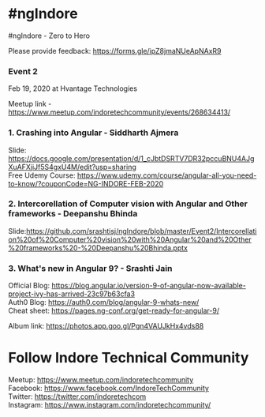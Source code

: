 # #ngIndore
#ngIndore - Zero to Hero<br/>

Please provide feedback: https://forms.gle/ipZ8jmaNUeApNAxR9<br/>

### Event 2<br/>
Feb 19, 2020 at Hvantage Technologies<br/>

Meetup link - https://www.meetup.com/indoretechcommunity/events/268634413/<br/>

### 1. Crashing into Angular - Siddharth Ajmera<br/>
Slide: https://docs.google.com/presentation/d/1_cJbtDSRTV7DR32pccuBNU4AJgXuAFXjiJf5S4gxU4M/edit?usp=sharing<br/>
Free Udemy Course: https://www.udemy.com/course/angular-all-you-need-to-know/?couponCode=NG-INDORE-FEB-2020<br/>

### 2. Intercorellation of Computer vision with Angular and Other frameworks - Deepanshu Bhinda<br/>
Slide:https://github.com/srashtisj/ngIndore/blob/master/Event2/Intercorellation%20of%20Computer%20vision%20with%20Angular%20and%20Other%20frameworks%20-%20Deepanshu%20Bhinda.pptx<br/>

### 3. What's new in Angular 9? - Srashti Jain<br/>
Official Blog: https://blog.angular.io/version-9-of-angular-now-available-project-ivy-has-arrived-23c97b63cfa3<br/>
Auth0 Blog: https://auth0.com/blog/angular-9-whats-new/<br/>
Cheat sheet: https://pages.ng-conf.org/get-ready-for-angular-9/<br/>

Album link: https://photos.app.goo.gl/Pgn4VAUJkHx4vds88<br/>

# Follow Indore Technical Community<br/>
Meetup: https://www.meetup.com/indoretechcommunity<br/>
Facebook: https://www.facebook.com/IndoreTechCommunity<br/>
Twitter: https://twitter.com/indoretechcom<br/>
Instagram: https://www.instagram.com/indoretechcommunity/<br/>
